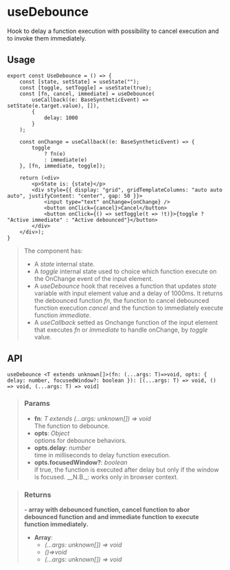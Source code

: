# useDebounce
Hook to delay a function execution with possibility to cancel execution and to invoke them immediately.

## Usage

```tsx
export const UseDebounce = () => {
	const [state, setState] = useState("");
	const [toggle, setToggle] = useState(true);
	const [fn, cancel, immediate] = useDebounce(
		useCallback((e: BaseSyntheticEvent) => setState(e.target.value), []),
		{
			delay: 1000
		}
	);

	const onChange = useCallback((e: BaseSyntheticEvent) => {
		toggle
			? fn(e)
			: immediate(e)
	}, [fn, immediate, toggle]);

	return (<div>
		<p>State is: {state}</p>
		<div style={{ display: "grid", gridTemplateColumns: "auto auto auto", justifyContent: "center", gap: 50 }}>
			<input type="text" onChange={onChange} />
			<button onClick={cancel}>Cancel</button>
			<button onClick={() => setToggle(t => !t)}>{toggle ? "Active immediate" : "Active debounced"}</button>
		</div>
	</div>);
}
```

> The component has:
> - A _state_ internal state.
> - A _toggle_ internal state used to choice which function execute on the OnChange event of the input element.
> - A _useDebounce_ hook that receives a function that updates _state_ variable with input element value and a delay of 1000ms. It returns the debounced function _fn_, the function to cancel debounced function execution _cancel_ and the function to immediately execute function _immediate_.
> - A _useCallback_ setted as Onchange function of the input element that executes _fn_ or _immediate_ to handle onChange, by _toggle_ value.


## API

```tsx
useDebounce <T extends unknown[]>(fn: (...args: T)=>void, opts: { delay: number, focusedWindow?: boolean }): [(...args: T) => void, () => void, (...args: T) => void] 
```

> ### Params
>
> - __fn__: _T extends (...args: unknown[]) => void_  
The function to debounce.
> - __opts__: _Object_  
options for debounce behaviors.
> - __opts.delay__: _number_  
time in milliseconds to delay function execution.
> - __opts.focusedWindow?__: _boolean_  
if true, the function is executed after delay but only if the window is focused. __N.B._: works only in browser context.
>

> ### Returns
>
> __- array with debounced function, cancel function to abor debounced function and and immediate function to execute function immediately.__
> - __Array__:  
>     - _(...args: unknown[]) => void_  
>     - _()=>void_  
>     - _(...args: unknown[]) => void_  
>